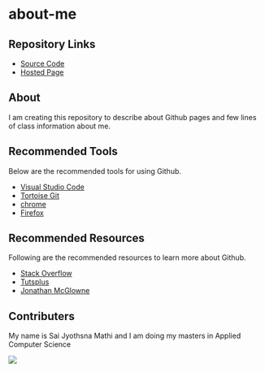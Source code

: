 
# about-me

## Repository Links
- [Source Code](https://github.com/jyothsna5268/about-me)
- [Hosted Page](https://jyothsna5268.github.io/about-me/)

## About
 I am creating this repository to describe about Github pages and few lines of class information about me.
 
## Recommended Tools
  Below are the recommended tools for using Github.
 - [Visual Studio Code](https://code.visualstudio.com/)
 - [Tortoise Git](https://tortoisegit.org/)
 - [chrome](https://www.google.com/chrome/)
 - [Firefox](https://www.mozilla.org/en-US/firefox/)
 
## Recommended Resources
 Following are the recommended resources to learn more about Github.
 - [Stack Overflow](https://stackoverflow.com/)
 - [Tutsplus](https://tutsplus.com/)
 - [Jonathan McGlowne](http://jmcglone.com/)
 
## Contributers

 My name is Sai Jyothsna Mathi and I am doing my masters in Applied Computer Science
 
 ![](https://github.com/jyothsna5268/about-me/blob/master/mfp.JPG?raw=true)
